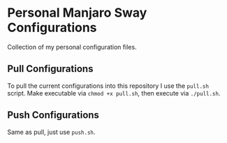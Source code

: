 # Personal Manjaro Sway Configurations

Collection of my personal configuration files.

## Pull Configurations

To pull the current configurations into this repository I use the `pull.sh` script. Make executable via `chmod +x pull.sh`, then execute via `./pull.sh`.

## Push Configurations

Same as pull, just use `push.sh`.
